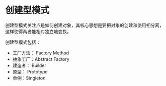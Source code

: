 # 创建型模式

创建型模式关注点是如何创建对象，其核心思想是要把对象的创建和使用相分离，这样使得两者能相对独立地变换。

创建型模式包括：

* 工厂方法： Factory Method
* 抽象工厂：Abstract Factory
* 建造者： Builder
* 原型： Prototype
* 单例：Singleton

